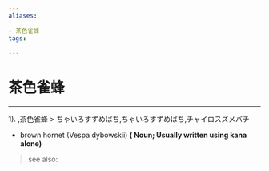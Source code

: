 ```yaml
---
aliases:
    
- 茶色雀蜂
tags:
    
---
```


# 茶色雀蜂
---
1).
,茶色雀蜂 > ちゃいろすずめばち,ちゃいろすずめばち,チャイロスズメバチ

- brown hornet (Vespa dybowskii)
**( Noun; Usually written using kana alone)**
> see also: 
            
